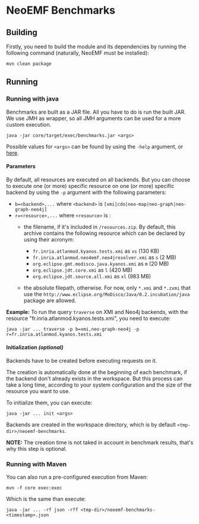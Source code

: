 NeoEMF Benchmarks
=================

## Building
Firstly, you need to build the module and its dependencies by running the following command (naturally, NeoEMF must be installed):

    mvn clean package
    
## Running

### Running with java
Benchmarks are built as a JAR file. All you have to do is run the built JAR.
We use JMH as wrapper, so all JMH arguments can be used for a more custom execution.

    java -jar core/target/exec/benchmarks.jar <args>
    
Possible values for `<args>` can be found by using the `-help` argument, or [here](https://raw.githubusercontent.com/atlanmod/NeoEMF/master/benchmarks/core/jmh-usage.txt).

#### Parameters
By default, all resources are executed on all backends. But you can choose to execute one (or more) specific resource on one (or more) specific backend by using the `-p` argument with the following parameters:
- `b=<backend>,...`     where `<backend>`  is `[xmi|cdo|neo-map|neo-graph|neo-graph-neo4j]`
- `r=<resource>,...`    where `<resource>` is :
  - the filename, if it's included in `/resources.zip`.
  By default, this archive contains the following resource which can be declared by using their acronym:
    - `fr.inria.atlanmod.kyanos.tests.xmi` as `xs` (130 KB)
    - `fr.inria.atlanmod.neo4emf.neo4jresolver.xmi` as `s` (2 MB)
    - `org.eclipse.gmt.modisco.java.kyanos.xmi` as `m` (20 MB)
    - `org.eclipse.jdt.core.xmi` as `l` (420 MB)
    - `org.eclipse.jdt.source.all.xmi` as `xl` (983 MB)

  - the absolute filepath, otherwise.
  For now, only `*.xmi` and `*.zxmi` that use the `http://www.eclipse.org/MoDisco/Java/0.2.incubation/java` package are allowed.

__Example:__ To run the query `traverse` on XMI and Neo4j backends, with the resource "fr.inria.atlanmod.kyanos.tests.xmi", you need to execute:

    java -jar ... traverse -p b=xmi,neo-graph-neo4j -p r=fr.inria.atlanmod.kyanos.tests.xmi

#### Initialization _(optional)_
Backends have to be created before executing requests on it.

The creation is automatically done at the beginning of each benchmark, if the backend don't already exists in the workspace.
But this process can take a long time, according to your system configuration and the size of the resource you want to use.

To initialize them, you can execute:

    java -jar ... init <args>
    
Backends are created in the workspace directory, which is by default `<tmp-dir>/neoemf-benchmarks`.

__NOTE:__ The creation time is not taked in account in benchmark results, that's why this step is optional.

### Running with Maven
You can also run a pre-configured execution from Maven:
    
    mvn -f core exec:exec
    
Which is the same than execute:

    java -jar ... -rf json -rff <tmp-dir>/neoemf-benchmarks-<timestamp>.json
